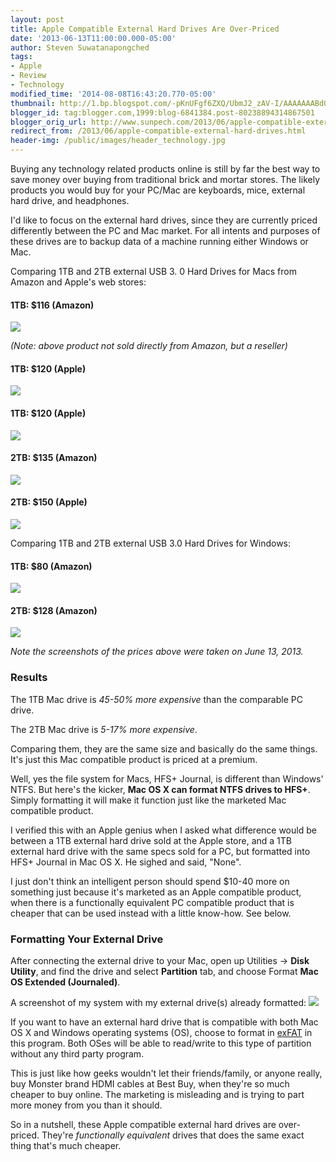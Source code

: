 ```yaml
---
layout: post
title: Apple Compatible External Hard Drives Are Over-Priced
date: '2013-06-13T11:00:00.000-05:00'
author: Steven Suwatanapongched
tags:
- Apple
- Review
- Technology
modified_time: '2014-08-08T16:43:20.770-05:00'
thumbnail: http://1.bp.blogspot.com/-pKnUFgf6ZXQ/UbmJ2_zAV-I/AAAAAAABdOw/TLQWK9kkczk/s600/Screen+Shot+2013-06-13+at+1.26.39+AM.png
blogger_id: tag:blogger.com,1999:blog-6841384.post-80238894314867501
blogger_orig_url: http://www.sunpech.com/2013/06/apple-compatible-external-hard-drives.html
redirect_from: /2013/06/apple-compatible-external-hard-drives.html
header-img: /public/images/header_technology.jpg
---
```


Buying any technology related products online is still by far the best way to save money over buying from traditional brick and mortar stores. The likely products you would buy for your PC/Mac are keyboards, mice, external hard drive, and headphones.

I'd like to focus on the external hard drives, since they are currently priced differently between the PC and Mac market. For all intents and purposes of these drives are to backup data of a machine running either Windows or Mac.

Comparing 1TB and 2TB external USB 3. 0 Hard Drives for Macs from Amazon and Apple's web stores:

#### 1TB: $116 (Amazon)
<a href="http://1.bp.blogspot.com/-pKnUFgf6ZXQ/UbmJ2_zAV-I/AAAAAAABdOw/TLQWK9kkczk/s600/Screen+Shot+2013-06-13+at+1.26.39+AM.png" ><img border="0" src="http://1.bp.blogspot.com/-pKnUFgf6ZXQ/UbmJ2_zAV-I/AAAAAAABdOw/TLQWK9kkczk/s400/Screen+Shot+2013-06-13+at+1.26.39+AM.png" /></a>

<i>(Note: above product not sold directly from Amazon, but a reseller)</i>

#### 1TB: $120 (Apple)
<a href="http://2.bp.blogspot.com/-UF3F3jI50qA/UbmVlw4WGXI/AAAAAAABdPk/mysMjE5gNUk/s600/Screen+Shot+2013-06-13+at+2.48.30+AM.png" ><img border="0" src="http://2.bp.blogspot.com/-UF3F3jI50qA/UbmVlw4WGXI/AAAAAAABdPk/mysMjE5gNUk/s400/Screen+Shot+2013-06-13+at+2.48.30+AM.png"  /></a>

#### 1TB: $120 (Apple)
<a href="http://2.bp.blogspot.com/-i5hFfdZicUY/UbmWvBRPznI/AAAAAAABdP4/S5ShtM83E64/s600/Screen+Shot+2013-06-13+at+2.53.42+AM.png" ><img border="0" src="http://2.bp.blogspot.com/-i5hFfdZicUY/UbmWvBRPznI/AAAAAAABdP4/S5ShtM83E64/s400/Screen+Shot+2013-06-13+at+2.53.42+AM.png"  /></a>

#### 2TB: $135 (Amazon)
<a href="http://4.bp.blogspot.com/-iXouvBn2Tk0/UbmJ29TI4oI/AAAAAAABdOs/0EgkGrvNg1o/s600/Screen+Shot+2013-06-13+at+1.23.50+AM.png" ><img border="0" src="http://4.bp.blogspot.com/-iXouvBn2Tk0/UbmJ29TI4oI/AAAAAAABdOs/0EgkGrvNg1o/s400/Screen+Shot+2013-06-13+at+1.23.50+AM.png" /></a>

#### 2TB: $150 (Apple)
<a href="http://2.bp.blogspot.com/-fHPnQ7UeyWA/UbmWu_589oI/AAAAAAABdP0/dq7adFE0Hik/s600/Screen+Shot+2013-06-13+at+2.53.04+AM.png" ><img border="0" src="http://2.bp.blogspot.com/-fHPnQ7UeyWA/UbmWu_589oI/AAAAAAABdP0/dq7adFE0Hik/s400/Screen+Shot+2013-06-13+at+2.53.04+AM.png"  /></a>

Comparing 1TB and 2TB external USB 3.0 Hard Drives for Windows:

#### 1TB: $80 (Amazon)
<a href="http://1.bp.blogspot.com/-C20nFhyKiuo/UbmJ3YGUYjI/AAAAAAABdO4/wVD9x5-4HcQ/s600/Screen+Shot+2013-06-13+at+1.26.49+AM.png" ><img border="0" src="http://1.bp.blogspot.com/-C20nFhyKiuo/UbmJ3YGUYjI/AAAAAAABdO4/wVD9x5-4HcQ/s400/Screen+Shot+2013-06-13+at+1.26.49+AM.png"  /></a>

#### 2TB: $128 (Amazon)
<a href="http://2.bp.blogspot.com/-7MwqxcNV1x0/UbmJ20RPEwI/AAAAAAABdO0/ekHUDm9zEOc/s600/Screen+Shot+2013-06-13+at+1.23.38+AM.png" ><img border="0" src="http://2.bp.blogspot.com/-7MwqxcNV1x0/UbmJ20RPEwI/AAAAAAABdO0/ekHUDm9zEOc/s400/Screen+Shot+2013-06-13+at+1.23.38+AM.png"  /></a>

<i>Note the screenshots of the prices above were taken on June 13, 2013.</i>

### Results

The 1TB Mac drive is <i>45-50% more expensive</i> than the comparable PC drive.

The 2TB Mac drive is <i>5-17% more expensive</i>.

Comparing them, they are the same size and basically do the same things. It's just this Mac compatible product is priced at a premium.

Well, yes the file system for Macs, HFS+ Journal, is different than Windows' NTFS. But here's the kicker, <b>Mac OS X can format NTFS drives to HFS+</b>. Simply formatting it will make it function just like the marketed Mac compatible product.

I verified this with an Apple genius when I asked what difference would be between a 1TB external hard drive sold at the Apple store, and a 1TB external hard drive with the same specs sold for a PC, but formatted into HFS+ Journal in Mac OS X. He sighed and said, "None".

I just don't think an intelligent person should spend $10-40 more on something just because it's marketed as an Apple compatible product, when there is a functionally equivalent PC compatible product that is cheaper that can be used instead with a little know-how. See below.

### Formatting Your External Drive

After connecting the external drive to your Mac, open up Utilities -&gt; <b>Disk Utility</b>, and find the drive and select <b>Partition</b> tab, and choose Format <b>Mac OS Extended (Journaled)</b>.

A screenshot of my system with my external drive(s) already formatted:
<img border="0" src="http://1.bp.blogspot.com/-JjhINuEeObE/UbmTRDOZuaI/AAAAAAABdPU/oxq2SFspDbk/s640/Screen+Shot+2013-06-13+at+2.38.57+AM.png"   />

If you want to have an external hard drive that is compatible with both Mac OS X and Windows operating systems (OS), choose to format in <a href="http://en.wikipedia.org/wiki/ExFAT">exFAT</a> in this program. Both OSes will be able to read/write to this type of partition without any third party program.

This is just like how geeks wouldn't let their friends/family, or anyone really, buy Monster brand HDMI cables at Best Buy, when they're so much cheaper to buy online. The marketing is misleading and is trying to part more money from you than it should.

So in a nutshell, these Apple compatible external hard drives are over-priced. They're <i>functionally equivalent</i> drives that does the same exact thing that's much cheaper.

